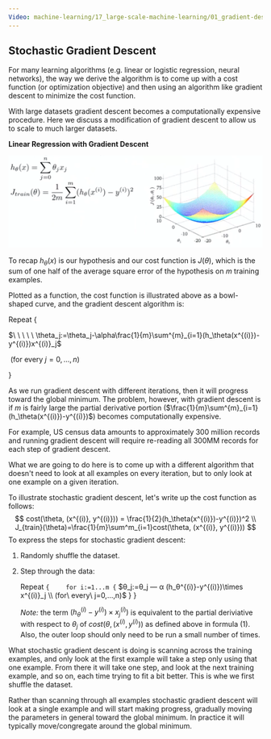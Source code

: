 ```yaml
---
Video: machine-learning/17_large-scale-machine-learning/01_gradient-descent-with-large-datasets/02_stochastic-gradient-descent.mp4
---
```


## Stochastic Gradient Descent

For many learning algorithms (e.g. linear or logistic regression, neural networks), the way we derive the algorithm is to come up with a cost function (or optimization objective) and then using an algorithm like gradient descent to minimize the cost function.

With large datasets gradient descent becomes a computationally expensive procedure. Here we discuss a modification of gradient descent to allow us to scale to much larger datasets.

**Linear Regression with Gradient Descent**

<img src="02-stochastic-gradient-descent.assets/image-20210715152337107.png" alt="image-20210715152337107" style="zoom:50%;" />

To recap $h_\theta(x)$ is our hypothesis and our cost function is $J(\theta)$, which is the sum of one half of the average square error of the hypothesis on $m$ training examples.

Plotted as a function, the cost function is illustrated above as a bowl-shaped curve, and the gradient descent algorithm is:

Repeat {

$\ \ \ \ \ \theta_j:=\theta_j-\alpha\frac{1}{m}\sum^{m}_{i=1}(h_\theta(x^{(i)})-y^{(i)})x^{(i)}_j$

​     (for every $j=0,…,n$)

}

As we run gradient descent with different iterations, then it will progress toward the global minimum.  The problem, however, with gradient descent is if $m$ is fairly large the partial derivative portion ($\frac{1}{m}\sum^{m}_{i=1}(h_\theta(x^{(i)})-y^{(i)})$) becomes computationally expensive.

For example, US census data amounts to approximately 300 million records and running gradient descent will require re-reading all 300MM records for each step of gradient descent.

What we are going to do here is to come up with a different algorithm that doesn't need to look at all examples on every iteration, but to only look at one example on a given iteration.

To illustrate stochastic gradient descent, let's write up the cost function as follows:
$$
cost(\theta, (x^{(i)}, y^{(i)})) = \frac{1}{2}(h_\theta(x^{(i)})-y^{(i)})^2 \\
J_{train}(\theta)=\frac{1}{m}\sum^m_{i=1}cost(\theta, (x^{(i)}, y^{(i)}))
$$
To express the steps for stochastic gradient descent:

1. Randomly shuffle the dataset.

2. Step through the data:

   Repeat `{`
   `    for i:=1...m {`
          $θ_j:=θ_j — α (h_θ^{(i)}-y^{(i)})\times x^{(i)}_j \\ (for\ every\ j=0,…,n)$
       }
   }

   *Note:* the term $(h_\theta^{(i)}-y^{(i)})\times x^{(i)}_j)$ is equivalent to the partial deriviative with respect to $\theta_j$ of  $cost(\theta, (x^{(i)}, y^{(i)}))$ as defined above in formula $(1)$. Also, the outer loop should only need to be run a small number of times.

What stochastic gradient descent is doing is scanning across the training examples, and only look at the first example will take a step only using that one example.  From there it will take one step, and look at the next training example, and so on, each time trying to fit a bit better.  This is whe we first shuffle the dataset.

Rather than scanning through all examples stochastic gradient descent will look at a single example and will start making progress, gradually moving the parameters in general toward the global minimum.  In practice it will typically move/congregate around the global minimum.
